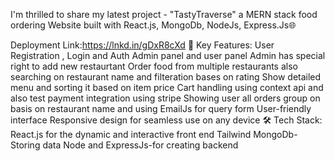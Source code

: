  I'm thrilled to share my latest project - "TastyTraverse" a MERN stack food ordering Website built with React.js, MongoDb, NodeJs, Express.Js🌐

Deployment Link:https://lnkd.in/gDxR8cXd
🌟 Key Features:
User Registration , Login and Auth
Admin panel and user panel
Admin has special right to add new restaurtant
Order food from multiple restaurants also searching on restaurant name and filteration bases on rating
Show detailed menu and sorting it based on item price
Cart handling using context api and also test payment integration using stripe
Showing user all orders group on basis on restaurant name and using EmailJs for query form
User-friendly interface
Responsive design for seamless use on any device
🛠️ Tech Stack:
React.js for the dynamic and interactive front end
Tailwind
MongoDb-Storing data
Node and ExpressJs-for creating backend
